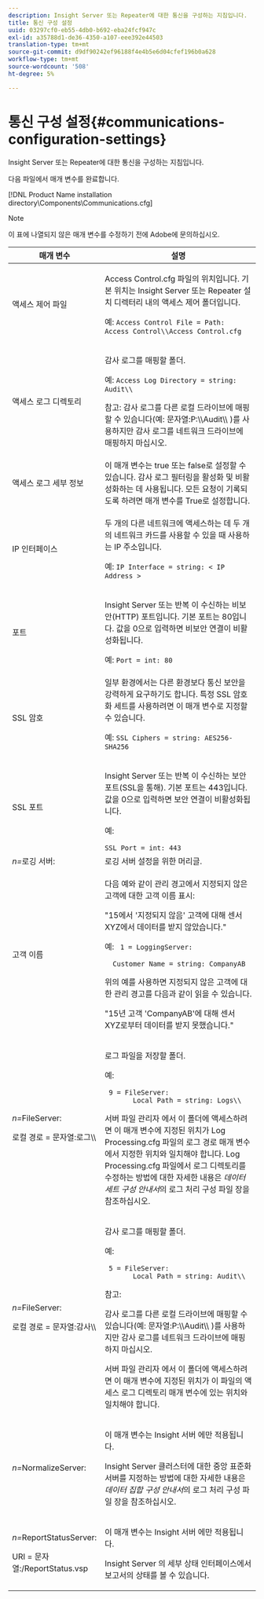 ```yaml
---
description: Insight Server 또는 Repeater에 대한 통신을 구성하는 지침입니다.
title: 통신 구성 설정
uuid: 03297cf0-eb55-4db0-b692-eba24fcf947c
exl-id: a35788d1-de36-4350-a107-eee392e44503
translation-type: tm+mt
source-git-commit: d9df90242ef96188f4e4b5e6d04cfef196b0a628
workflow-type: tm+mt
source-wordcount: '508'
ht-degree: 5%

---
```


# 통신 구성 설정{#communications-configuration-settings}

Insight Server 또는 Repeater에 대한 통신을 구성하는 지침입니다.

다음 파일에서 매개 변수를 완료합니다.

[!DNL Product Name installation directory\Components\Communications.cfg]

>[!NOTE]
>
>이 표에 나열되지 않은 매개 변수를 수정하기 전에 Adobe에 문의하십시오.

<table id="table_C87F1150E53548F484A8C0CFE91F1079"> 
 <thead> 
  <tr> 
   <th colname="col1" class="entry"> 매개 변수 </th> 
   <th colname="col2" class="entry"> 설명 </th> 
  </tr> 
 </thead>
 <tbody> 
  <tr> 
   <td colname="col1"> 액세스 제어 파일 </td> 
   <td colname="col2"> <p><span class="filepath"> Access Control.cfg </span> 파일의 위치입니다. 기본 위치는 <span class="keyword"> Insight Server </span> 또는 <span class="wintitle"> Repeater </span> 설치 디렉터리 내의 <span class="filepath"> 액세스 제어 </span> 폴더입니다. </p> <p>예: <code>Access Control File = Path: Access Control\\Access Control.cfg</code> </p> </td> 
  </tr> 
  <tr> 
   <td colname="col1"> 액세스 로그 디렉토리 </td> 
   <td colname="col2"> <p>감사 로그를 매핑할 폴더. </p> <p>예: <code>Access Log Directory = string: Audit\\</code> </p> <p> <p>참고: 감사 로그를 다른 로컬 드라이브에 매핑할 수 있습니다(예:<span class="filepath"> 문자열:P:\\Audit\\ </span>)를 사용하지만 감사 로그를 네트워크 드라이브에 매핑하지 마십시오. </p> </p> </td> 
  </tr> 
  <tr> 
   <td colname="col1"> 액세스 로그 세부 정보 </td> 
   <td colname="col2"> 이 매개 변수는 true 또는 false로 설정할 수 있습니다. 감사 로그 필터링을 활성화 및 비활성화하는 데 사용됩니다. 모든 요청이 기록되도록 하려면 매개 변수를 True로 설정합니다. </td> 
  </tr> 
  <tr> 
   <td colname="col1"> IP 인터페이스 </td> 
   <td colname="col2"> <p>두 개의 다른 네트워크에 액세스하는 데 두 개의 네트워크 카드를 사용할 수 있을 때 사용하는 IP 주소입니다. </p> <p>예: <code>IP Interface = string: &lt; IP Address &gt;</code> </p> </td> 
  </tr> 
  <tr> 
   <td colname="col1"> 포트 </td> 
   <td colname="col2"> <p><span class="keyword"> Insight Server </span> 또는 <span class="wintitle"> 반복 </span>이 수신하는 비보안(HTTP) 포트입니다. 기본 포트는 80입니다. 값을 0으로 입력하면 비보안 연결이 비활성화됩니다. </p> <p>예: <code>Port = int: 80</code> </p> </td> 
  </tr> 
  <tr> 
   <td colname="col1"> SSL 암호 </td> 
   <td colname="col2"> 일부 환경에서는 다른 환경보다 통신 보안을 강력하게 요구하기도 합니다. 특정 SSL 암호화 세트를 사용하려면 이 매개 변수로 지정할 수 있습니다. <p>예: <code>SSL Ciphers = string: AES256-SHA256</code> </p> </td> 
  </tr> 
  <tr> 
   <td colname="col1"> SSL 포트 </td> 
   <td colname="col2"> <p><span class="keyword"> Insight Server </span> 또는 <span class="wintitle"> 반복 </span>이 수신하는 보안 포트(SSL을 통해). 기본 포트는 443입니다. 값을 0으로 입력하면 보안 연결이 비활성화됩니다. </p> <p>예: <span class="filepath"></span> </p> <code>SSL Port = int: 443</code> </td> 
  </tr> 
  <tr> 
   <td colname="col1"> <i>n=</i>로깅 서버: </td> 
   <td colname="col2"> 로깅 서버 설정을 위한 머리글. </td> 
  </tr> 
  <tr> 
   <td colname="col1"> 고객 이름 </td> 
   <td colname="col2"> <p>다음 예와 같이 관리 경고에서 지정되지 않은 고객에 대한 고객 이름 표시: </p> <p>"15에서 '지정되지 않음' 고객에 대해 센서 XYZ에서 데이터를 받지 않았습니다." </p> <p>예: <code> 1&nbsp;=&nbsp;LoggingServer:&nbsp; 
      &nbsp;&nbsp;Customer&nbsp;Name&nbsp;=&nbsp;string:&nbsp;CompanyAB </code> </p> <p>위의 예를 사용하면 지정되지 않은 고객에 대한 관리 경고를 다음과 같이 읽을 수 있습니다. </p> <p>"15년 고객 'CompanyAB'에 대해 센서 XYZ로부터 데이터를 받지 못했습니다." </p> </td> 
  </tr> 
  <tr> 
   <td colname="col1"> <p> <i>n=</i>FileServer: </p> <p> 로컬 경로 = 문자열:로그\\ </p> </td> 
   <td colname="col2"> <p>로그 파일을 저장할 폴더. </p> <p>예: </p> <code> 9&nbsp;=&nbsp;FileServer:&nbsp; 
     &nbsp;&nbsp;Local&nbsp;Path&nbsp;=&nbsp;string:&nbsp;Logs\\ </code> <p><span class="wintitle"> 서버 파일 관리자 </span>에서 이 폴더에 액세스하려면 이 매개 변수에 지정된 위치가 <span class="filepath"> Log Processing.cfg </span> 파일의 로그 경로 매개 변수에서 지정한 위치와 일치해야 합니다. <span class="filepath"> Log Processing.cfg </span> 파일에서 로그 디렉토리를 수정하는 방법에 대한 자세한 내용은 <i>데이터 세트 구성 안내서</i>의 로그 처리 구성 파일 장을 참조하십시오. </p> </td> 
  </tr> 
  <tr> 
   <td colname="col1"> <p> <i>n=</i>FileServer: </p> <p> 로컬 경로 = 문자열:감사\\ </p> </td> 
   <td colname="col2"> <p>감사 로그를 매핑할 폴더. </p> <p>예: </p> <code> 5&nbsp;=&nbsp;FileServer:&nbsp; 
     &nbsp;&nbsp;Local&nbsp;Path&nbsp;=&nbsp;string:&nbsp;Audit\\ </code> <p>참고:  <p>감사 로그를 다른 로컬 드라이브에 매핑할 수 있습니다(예:<span class="filepath"> 문자열:P:\\Audit\\ </span>)를 사용하지만 감사 로그를 네트워크 드라이브에 매핑하지 마십시오. </p> <p><span class="wintitle"> 서버 파일 관리자 </span>에서 이 폴더에 액세스하려면 이 매개 변수에 지정된 위치가 이 파일의 액세스 로그 디렉토리 매개 변수에 있는 위치와 일치해야 합니다. </p> </p> </td> 
  </tr> 
  <tr> 
   <td colname="col1"> <i>n=</i>NormalizeServer: </td> 
   <td colname="col2"> <p>이 매개 변수는 <span class="keyword"> Insight 서버 </span>에만 적용됩니다. </p> <p><span class="keyword"> Insight Server </span> 클러스터에 대한 중앙 표준화 서버를 지정하는 방법에 대한 자세한 내용은 <i>데이터 집합 구성 안내서</i>의 로그 처리 구성 파일 장을 참조하십시오. </p> </td> 
  </tr> 
  <tr> 
   <td colname="col1"> <p> <i>n=</i>ReportStatusServer: </p> <p> URI = 문자열:/ReportStatus.vsp </p> </td> 
   <td colname="col2"> <p>이 매개 변수는 <span class="keyword"> Insight 서버 </span>에만 적용됩니다. </p> <p><span class="keyword"> Insight Server </span>의 세부 상태 인터페이스에서 <span class="keyword"> 보고서의 </span> 상태를 볼 수 있습니다. </p> </td> 
  </tr> 
 </tbody> 
</table>
